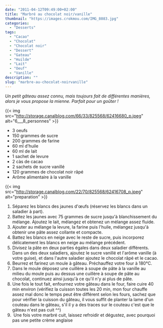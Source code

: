 ```yaml
---
date: "2011-04-12T09:49:00+02:00"
title: "Marbré au chocolat noir/vanille"
thumbnail: "https://images.crokmou.com/IMG_8083.jpg"
categories:
  - "Desserts"
tags:
  - "Cacao"
  - "Chocolat"
  - "Chocolat noir"
  - "Dessert"
  - "Gateau"
  - "Huilde"
  - "Lait"
  - "Oeuf"
  - "Vanille"
description: ""
slug: "marbre-au-chocolat-noirvanille"
---
```




_Un petit gâteau assez connu, mais toujours fait de différentes manières, alors je vous propose la mienne. Parfait pour un goûter !_

{{< img src="http://storage.canalblog.com/66/33/825568/62416680_p.jpeg" alt="6___8_personnes" >}}

*   3 oeufs
*   150 grammes de sucre
*   200 grammes de farine
*   60 ml d'huile
*   60 ml de lait
*   1 sachet de levure
*   2 càs de cacao
*   2 sachets de sucre vanillé
*   120 grammes de chocolat noir râpé
*   Arôme alimentaire à la vanille

{{< img src="http://storage.canalblog.com/22/70/825568/62416708_p.jpeg" alt="preparation" >}}

1.  Séparez les blancs des jaunes d'œufs (réservez les blancs dans un saladier à part).
2.  Battez les jaunes avec 75 grammes de sucre jusqu'à blanchissement du mélange. Ajoutez le lait, mélangez et obtenez un mélange assez fluide.
3.  Ajouter au mélange la levure, la farine puis l'huile, mélangez jusqu'à obtenir une pâte assez collante et compacte.
4.  Battez les blancs en neige avec le reste de sucre, puis incorporez délicatement les blancs en neige au mélange précédent.
5.  Divisez la pâte en deux parties égales dans deux saladier différents. Dans un des deux saladiers, ajoutez le sucre vanillé et l'arôme vanille (à votre guise), et dans l'autre saladier ajoutez le chocolat râpé et le cacao.
6.  Beurrez et farinez un moule à gâteau. Préchauffez votre four à 180°C.
7.  Dans le moule déposez une cuillère à soupe de pâte à la vanille au milieu du moule puis au dessus une cuillère à soupe de pâte au chocolat, continuez ainsi jusqu'à ce qu'il n'y ai plus de pâte.
8.  Une fois le tout fait, enfournez votre gâteau dans le four, faire cuire 40 min environ (vérifiez la cuisson toutes les 20 min, mon four chauffe assez mal donc le temps peut être différent selon les fours, sachez que pour vérifier la cuisson du gâteau, il vous suffit de planter la lame d'un couteau dans le gâteau, s'il il y a des traces sur le couteau c'est que le gâteau n'est pas cuit ^^)
9.   Une fois votre marbré cuit, laissez refroidir et dégustez, avec pourquoi pas une petite crème anglaise